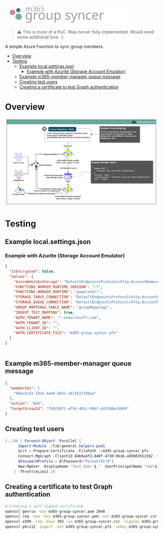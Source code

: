 
<img src="docs/logo.svg" width=400 />

> ⚠️ This is more of a PoC. Was nerver fully implemented. Would need some additional love. :) 

A simple Azure Function to sync group members.

- [Overview](#overview)
- [Testing](#testing)
  - [Example local.settings.json](#example-localsettingsjson)
    - [Example with Azurite (Storage Account Emulator)](#example-with-azurite-storage-account-emulator)
  - [Example m365-member-manager queue message](#example-m365-member-manager-queue-message)
  - [Creating test users](#creating-test-users)
  - [Creating a certificate to test Graph authentication](#creating-a-certificate-to-test-graph-authentication)

# Overview
![Overview image](docs/m365-group-syncer-overview.jpg)

# Testing
## Example local.settings.json
### Example with Azurite (Storage Account Emulator)
```json
{
  "IsEncrypted": false,
  "Values": {
    "AzureWebJobsStorage": "DefaultEndpointsProtocol=http;AccountName=devstoreaccount1;AccountKey=Eby8vdM02xNOcqFlqUwJPLlmEtlCDXJ1OUzFT50uSRZ6IFsuFq2UVErCz4I6tq/K1SZFPTOtr/KBHBeksoGMGw==;BlobEndpoint=http://127.0.0.1:10000/devstoreaccount1;QueueEndpoint=http://127.0.0.1:10001/devstoreaccount1;",
    "FUNCTIONS_WORKER_RUNTIME_VERSION": "~7",
    "FUNCTIONS_WORKER_RUNTIME": "powershell",
    "STORAGE_TABLE_CONNECTION": "DefaultEndpointsProtocol=http;AccountName=devstoreaccount1;AccountKey=Eby8vdM02xNOcqFlqUwJPLlmEtlCDXJ1OUzFT50uSRZ6IFsuFq2UVErCz4I6tq/K1SZFPTOtr/KBHBeksoGMGw==;TableEndpoint=http://127.0.0.1:10002/devstoreaccount1;",
    "STORAGE_QUEUE_CONNECTION": "DefaultEndpointsProtocol=http;AccountName=devstoreaccount1;AccountKey=Eby8vdM02xNOcqFlqUwJPLlmEtlCDXJ1OUzFT50uSRZ6IFsuFq2UVErCz4I6tq/K1SZFPTOtr/KBHBeksoGMGw==;QueueEndpoint=http://127.0.0.1:10001/devstoreaccount1;",
    "GROUP_MAPPINGS_TABLE_NAME": "groupMappings",
    "INSERT_TEST_MAPPING": true,
    "AUTH_TENANT_NAME": "*.onmicrosoft.com",
    "AUTH_TENANT_ID": "",
    "AUTH_CLIENT_ID": "",
    "AUTH_CERTIFICATE_FILE": "m365-group-syncer.pfx"
  }
}
  
```

## Example m365-member-manager queue message
```json
{
  "memberIds": [
    "80ac8cd1-191b-4ed4-b6d1-a01f61f199aa"
  ],
  "action": "Add",
  "targetGroupId": "fb9236f1-ef54-401c-96bf-d43108ecb0b9"
}

```

## Creating test users
```powershell
1..100 | Foreach-Object -Parallel {
      Import-Module ./lib/general.helpers.psm1
      $crt = Prepare-Certificate -FilePath ./m365-group-syncer.pfx
      Connect-MgGraph -ClientId 84b9a4f3-840f-4730-9b16-a99983551502 -TenantId 033b89c5-cf4b-4403-b0c7-69918830d2eb -Certificate $crt
      $PasswordProfile = @{Password="Password1!#"}
      New-MgUser -DisplayName "Test User $_" -UserPrincipalName "test$_@1fjcdg.onmicrosoft.com" -MailNickname "test$_" -PasswordProfile $PasswordProfile -AccountEnable
    } -ThrottleLimit 20
```

## Creating a certificate to test Graph authentication
```bash
# Creating a self signed certificate
openssl genrsa -out m365-group-syncer.pem 2048
openssl req -new -key m365-group-syncer.pem -out m365-group-syncer.csr
openssl x509 -req -days 365 -in m365-group-syncer.csr -signkey m365-group-syncer.pem -out m365-group-syncer.crt
openssl pkcs12 -export -out m365-group-syncer.pfx -inkey m365-group-syncer.pem -in m365-group-syncer.crt
```
